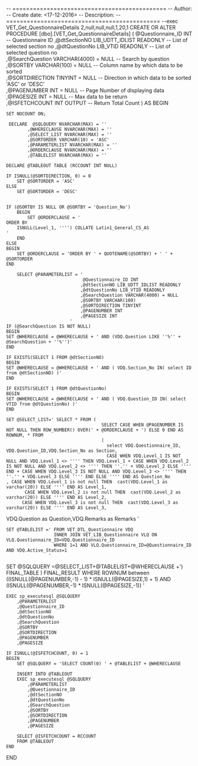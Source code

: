 -- =============================================
-- Author:		<Reshma>
-- Create date: <17-12-2016>
-- Description:	<To display the Questionnaire details in grid>
-- =============================================
--exec VET_Get_QuestionnaireDetails 2,null,null,null,1,20,1
CREATE OR ALTER PROCEDURE [dbo].[VET_Get_QuestionnaireDetails]
	(
	 @Questionnaire_ID INT	                   -- Questionnaire ID
	,@dtSectionNO LIB_UDTT_IDLIST READONLY     -- List of selected section no 
	,@dtQuestionNo LIB_VTID READONLY           -- List of selected question no   
	,@SearchQuestion VARCHAR(4000) = NULL      -- Search by question
    ,@SORTBY VARCHAR(100) = NULL               -- Column name by which data to be sorted      
	,@SORTDIRECTION TINYINT = NULL             -- Direction in which data to be sorted 'ASC' or 'DESC'         
	,@PAGENUMBER INT = NULL                    -- Page Number of displaying data    
	,@PAGESIZE INT = NULL                      -- Max data to be return   
	,@ISFETCHCOUNT INT OUTPUT                  -- Return Total Count
	)
AS
BEGIN
	
	SET NOCOUNT ON;

     DECLARE  @SQLQUERY NVARCHAR(MAX) = ''
			,@WHERECLAUSE NVARCHAR(MAX) = ''
			,@SELECT_LIST NVARCHAR(MAX) = ''
			,@SORTORDER VARCHAR(10) = 'ASC'
			,@PARAMETERLIST NVARCHAR(MAX) = ''
			,@ORDERCLAUSE NVARCHAR(MAX) = ''
			,@TABLELIST NVARCHAR(MAX) = ''
			
	DECLARE @TABLEOUT TABLE (RCCOUNT INT NULL)

	IF ISNULL(@SORTDIRECTION, 0) = 0
		SET @SORTORDER = 'ASC'
	ELSE
		SET @SORTORDER = 'DESC'

		
	IF (@SORTBY IS NULL OR @SORTBY = 'Question_No')
		BEGIN
			SET @ORDERCLAUSE = '
    ORDER BY
        ISNULL(Level_1, '''') COLLATE Latin1_General_CS_AS
    ' 
		END
	ELSE
	BEGIN
		SET @ORDERCLAUSE = 'ORDER BY ' + QUOTENAME(@SORTBY) + ' ' + @SORTORDER
	END  
		
		SELECT @PARAMETERLIST = '
		                         @Questionnaire_ID INT
		                        ,@dtSectionNO LIB_UDTT_IDLIST READONLY
								,@dtQuestionNo LIB_VTID READONLY
								,@SearchQuestion VARCHAR(4000) = NULL								
	                            ,@SORTBY VARCHAR(100)
							    ,@SORTDIRECTION TINYINT
							    ,@PAGENUMBER INT
							    ,@PAGESIZE INT			 
							'
	IF (@SearchQuestion IS NOT NULL)
	BEGIN		
	SET @WHERECLAUSE = @WHERECLAUSE + ' AND (VDQ.Question LIKE ''%'' + @SearchQuestion + ''%'')'
	END	
	
	IF EXISTS(SELECT 1 FROM @dtSectionNO)
    BEGIN
	SET @WHERECLAUSE = @WHERECLAUSE + ' AND ( VDQ.Section_No IN( select ID from @dtSectionNO) )'
    END	
    
    IF EXISTS(SELECT 1 FROM @dtQuestionNo)
    BEGIN
	SET @WHERECLAUSE = @WHERECLAUSE + ' AND ( VDQ.Question_ID IN( select VTID from @dtQuestionNo) )'
    END								
	
	SET @SELECT_LIST=' SELECT * FROM ( 
										SELECT CASE WHEN @PAGENUMBER IS NOT NULL THEN ROW_NUMBER() OVER(' + @ORDERCLAUSE + ') ELSE 0 END AS ROWNUM, * FROM
										( 
										  select VDQ.Questionnaire_ID, VDQ.Question_ID,VDQ.Section_No as Section, 
										  CASE WHEN VDQ.Level_1 IS NOT NULL AND VDQ.Level_1 <> '''' THEN VDQ.Level_1 + CASE WHEN VDQ.Level_2 IS NOT NULL AND VDQ.Level_2 <> '''' THEN ''.'' + VDQ.Level_2 ELSE '''' END + CASE WHEN VDQ.Level_3 IS NOT NULL AND VDQ.Level_3 <> '''' THEN ''.'' + VDQ.Level_3 ELSE '''' END ELSE '''' END AS Question_No	 
	, CASE WHEN VDQ.Level_1 is not null THEN  cast(VDQ.Level_1 as varchar(20)) ELSE '''' END AS Level_1,
           CASE WHEN VDQ.Level_2 is not null THEN  cast(VDQ.Level_2 as varchar(20)) ELSE '''' END AS Level_2,
          CASE WHEN VDQ.Level_3 is not null THEN  cast(VDQ.Level_3 as varchar(20)) ELSE '''' END AS Level_3,	
 VDQ.Question as Question,VDQ.Remarks as Remarks '	
	
	SET @TABLELIST =' FROM VET_DTL_Questionnaire VDQ 
	                  INNER JOIN VET_LIB_Questionnaire VLQ ON VLQ.Questionnaire_ID=VDQ.Questionnaire_ID
					  WHERE 1=1 AND VLQ.Questionnaire_ID=@Questionnaire_ID AND VDQ.Active_Status=1
                    '		
   SET @SQLQUERY =@SELECT_LIST+@TABLELIST+@WHERECLAUSE +') FINAL_TABLE ) FINAL_RESULT
					WHERE ROWNUM	between ((ISNULL(@PAGENUMBER,-1) - 1) * ISNULL(@PAGESIZE,1) + 1) AND (ISNULL(@PAGENUMBER,-1) * ISNULL(@PAGESIZE,-1))
					'	
	
	EXEC sp_executesql @SQLQUERY
		,@PARAMETERLIST
		,@Questionnaire_ID 
		,@dtSectionNO 
		,@dtQuestionNo 
		,@SearchQuestion 
        ,@SORTBY 
	    ,@SORTDIRECTION 
	    ,@PAGENUMBER 
	    ,@PAGESIZE 

	IF ISNULL(@ISFETCHCOUNT, 0) = 1
	BEGIN
		SET @SQLQUERY = 'SELECT COUNT(0) ' + @TABLELIST + @WHERECLAUSE

		INSERT INTO @TABLEOUT
		EXEC sp_executesql @SQLQUERY
			,@PARAMETERLIST
			,@Questionnaire_ID 
			,@dtSectionNO 
			,@dtQuestionNo 
			,@SearchQuestion 
			,@SORTBY 
			,@SORTDIRECTION 
			,@PAGENUMBER 
			,@PAGESIZE 

		SELECT @ISFETCHCOUNT = RCCOUNT
		FROM @TABLEOUT
	END							
												
END
